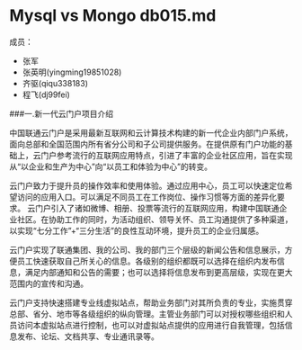 Mysql vs Mongo db015.md
======================

成员：

* 张军
* 张英明(yingming19851028)
* 齐驱(qiqu338183)
* 程飞(dj99fei)

###一.新一代云门户项目介绍

中国联通云门户是采用最新互联网和云计算技术构建的新一代企业内部门户系统，面向总部和全国范围内所有省分公司和子公司提供服务。在提供原有门户功能的基础上，云门户参考流行的互联网应用特点，引进了丰富的企业社区应用，旨在实现从“以企业和生产为中心”向“以员工和体验为中心”的转变。

云门户致力于提升员的操作效率和使用体验。通过应用中心，员工可以快速定位希望访问的应用入口。可以满足不同员工在工作岗位、操作习惯等方面的差异化要求。
云门户引入了诸如微博、相册、投票等流行的互联网应用，构建中国联通企业社区。在协助工作的同时，为活动组织、领导关怀、员工沟通提供了多种渠道，以实现“七分工作”+“三分生活”的良性互动环境，提升员工的企业归属感。

云门户实现了联通集团、我的公司、我的部门三个层级的新闻公告和信息展示，方便员工快速获取自己所关心的信息。各级别的组织都既可以选择在组织内发布信息，满足内部通知和公告的需要；也可以选择将信息发布到更高层级，实现在更大范围内的宣传和沟通。

云门户支持快速搭建专业线虚拟站点，帮助业务部门对其所负责的专业，实施贯穿总部、省分、地市等各级组织的纵向管理。主管业务部门可以对授权哪些组织和人员访问本虚拟站点进行控制，也可以对虚拟站点提供的应用进行自我管理，包括信息发布、论坛、文档共享、专业通讯录等。
